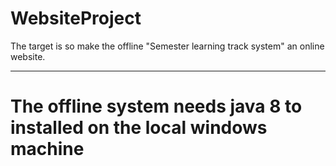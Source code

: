 # WebsiteProject

The target is so make the offline "Semester learning track system" an online website.

*********************
# The offline system needs java 8 to installed on the local windows machine
